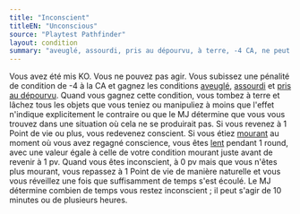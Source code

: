 ```yaml
---
title: "Inconscient"
titleEN: "Unconscious"
source: "Playtest Pathfinder"
layout: condition
summary: "aveuglé, assourdi, pris au dépourvu, à terre, -4 CA, ne peut agir, test de récupération en début de tour"
---
```


Vous avez été mis KO. Vous ne pouvez pas agir. Vous subissez une pénalité de condition de -4 à la CA et gagnez les conditions [aveuglé](/conditions/aveuglé.html), [assourdi](/conditions/assourdi.html) et [pris au dépourvu](/pris-au-dépourvu.html). Quand vous gagnez cette condition, vous tombez à terre et lâchez tous les objets que vous teniez ou manipuliez à moins que l'effet n'indique explicitement le contraire ou que le MJ détermine que vous vous trouvez dans une situation où cela ne se produirait pas. Si vous revenez à 1 Point de vie ou plus, vous redevenez conscient. Si vous étiez [mourant](/conditions/mourant.html) au moment où vous avez regagné conscience, vous êtes [lent](/conditions/lent.html) pendant 1 round, avec une valeur égale à celle de votre condition mourant juste avant de revenir à 1 pv. Quand vous êtes inconscient, à 0 pv mais que vous n'êtes plus mourant, vous repassez à 1 Point de vie de manière naturelle et vous vous réveillez une fois que suffisamment de temps s'est écoulé. Le MJ détermine combien de temps vous restez inconscient ; il peut s'agir de 10 minutes ou de plusieurs heures.